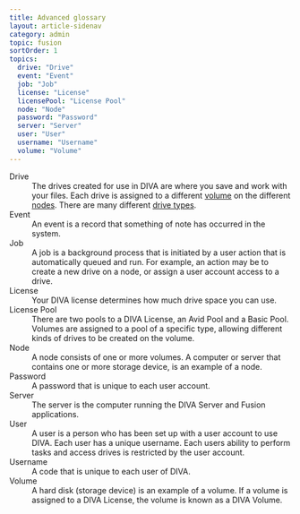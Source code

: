 ```yaml
---
title: Advanced glossary
layout: article-sidenav
category: admin
topic: fusion
sortOrder: 1
topics:
  drive: "Drive"
  event: "Event"
  job: "Job"
  license: "License"
  licensePool: "License Pool"
  node: "Node"
  password: "Password"
  server: "Server"
  user: "User"
  username: "Username"
  volume: "Volume"
---
```


<dl>

  <dt id="drive">Drive</dt>
  <dd>The drives created for use in DIVA are where you save and work with your files. Each drive is assigned to a different <a href="#volume">volume</a> on the different <a href="#node">nodes</a>. There are many different <a href="/v2/articles/drive-types.html">drive types</a>.</dd>

  <dt id="event">Event</dt>
  <dd>An event is a record that something of note has occurred in the system.</dd>

  <dt id="job">Job</dt>
  <dd>A job is a background process that is initiated by a user action that is automatically queued and run. For example, an action may be to create a new drive on a node, or assign a user account access to a drive.</dd>

  <dt id="license">License</dt>
  <dd>Your DIVA license determines how much drive space you can use.</dd>

  <dt id="licensePool">License Pool</dt>
  <dd>There are two pools to a DIVA License, an Avid Pool and a Basic Pool. Volumes are assigned to a pool of a specific type, allowing different kinds of drives to be created on the volume.</dd>

  <dt id="node">Node</dt>
  <dd>A node consists of one or more volumes. A computer or server that contains one or more storage device, is an example of a node.</dd>

  <dt id="password">Password</dt>
  <dd>A password that is unique to each user account.</dd>

  <dt id="server">Server</dt>
  <dd>The server is the computer running the DIVA Server and Fusion applications.</dd>

  <dt id="user">User</dt>
  <dd>A user is a person who has been set up with a user account to use DIVA. Each user has a unique username. Each users ability to perform tasks and access drives is restricted by the user account.</dd>

  <dt id="username">Username</dt>
  <dd>A code that is unique to each user of DIVA.</dd>

  <dt id="volume">Volume</dt>
  <dd>A hard disk (storage device) is an example of a volume. If a volume is assigned to a DIVA License, the volume is known as a DIVA Volume.</dd>

</dl>

